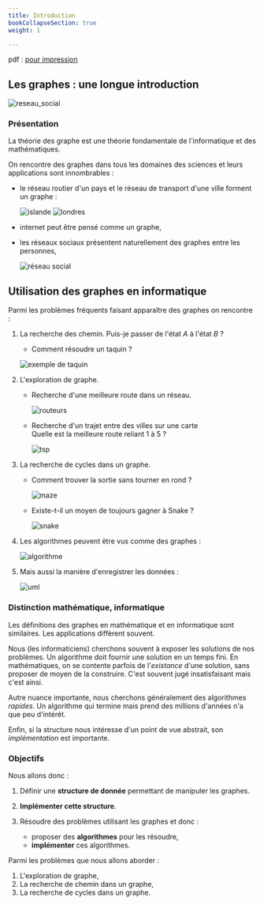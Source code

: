 ```yaml
---
title: Introduction
bookCollapseSection: true
weight: 1

---
```


pdf : [pour impression](/uploads/docnsitale/graphes/1_intro_print.pdf)

## Les graphes : une longue introduction

![reseau_social](img/reseau_social_donnees.png)

### Présentation

La théorie des graphe est une théorie fondamentale de l'informatique et des
mathématiques.

On rencontre des graphes dans tous les domaines des sciences et leurs
applications sont innombrables :

*   le réseau routier d'un pays et le réseau de transport d'une ville forment
    un graphe :

    ![islande](img/islande.jpg) ![londres](img/londres.jpg)
*   internet peut être pensé comme un graphe,

*   les réseaux sociaux présentent naturellement des graphes entre les personnes,

    ![réseau social](img/reseau_social.jpg)


## Utilisation des graphes en informatique

Parmi les problèmes fréquents faisant apparaître des graphes on rencontre :

1.  La recherche des chemin. Puis-je passer de l'état $A$ à l'état $B$ ?

    *   Comment résoudre un taquin ?

    ![exemple de taquin](/docs/nsi/cours_terminale/structures_donnees/graphes/intro/img/0.svg.png)

1.  L'exploration de graphe.

    *   Recherche d'une meilleure route dans un réseau.

        ![routeurs](img/routeurs.jpg)

    *   Recherche d'un trajet entre des villes sur une carte\
        Quelle est la meilleure route reliant 1 à 5 ?

        ![tsp](img/tsp.png)

3.  La recherche de cycles dans un graphe.

    *   Comment trouver la sortie sans tourner en rond ?

        ![maze](img/maze.png)

    *   Existe-t-il un moyen de toujours gagner à Snake ?

        ![snake](img/snake_hamilton.png)


0.  Les algorithmes peuvent être vus comme des graphes :

    ![algorithme](img/temp.png)

1.  Mais aussi la manière d'enregistrer les données :

    ![uml](img/uml.png)

### Distinction mathématique, informatique

Les définitions des graphes en mathématique et en informatique sont similaires.
Les applications diffèrent souvent.

Nous (les informaticiens) cherchons souvent à exposer les solutions de nos problèmes.
Un algorithme doit fournir une solution en un temps fini.
En mathématiques, on se contente parfois de l'_existance_ d'une solution, sans
proposer de moyen de la construire. C'est souvent jugé insatisfaisant mais c'est
ainsi.

Autre nuance importante, nous cherchons généralement des algorithmes _rapides_.
Un algorithme qui termine mais prend des millions d'années n'a que peu d'intérêt.

Enfin, si la structure nous intéresse d'un point de vue abstrait, son
_implémentation_ est importante.

### Objectifs

Nous allons donc :

1.  Définir une **structure de donnée** permettant de manipuler les graphes.
2.  **Implémenter cette structure**.
3.  Résoudre des problèmes utilisant les graphes et donc :

    * proposer des **algorithmes** pour les résoudre,
    * **implémenter** ces algorithmes.

Parmi les problèmes que nous allons aborder :

1. L'exploration de graphe,
2. La recherche de chemin dans un graphe,
3. La recherche de cycles dans un graphe.
